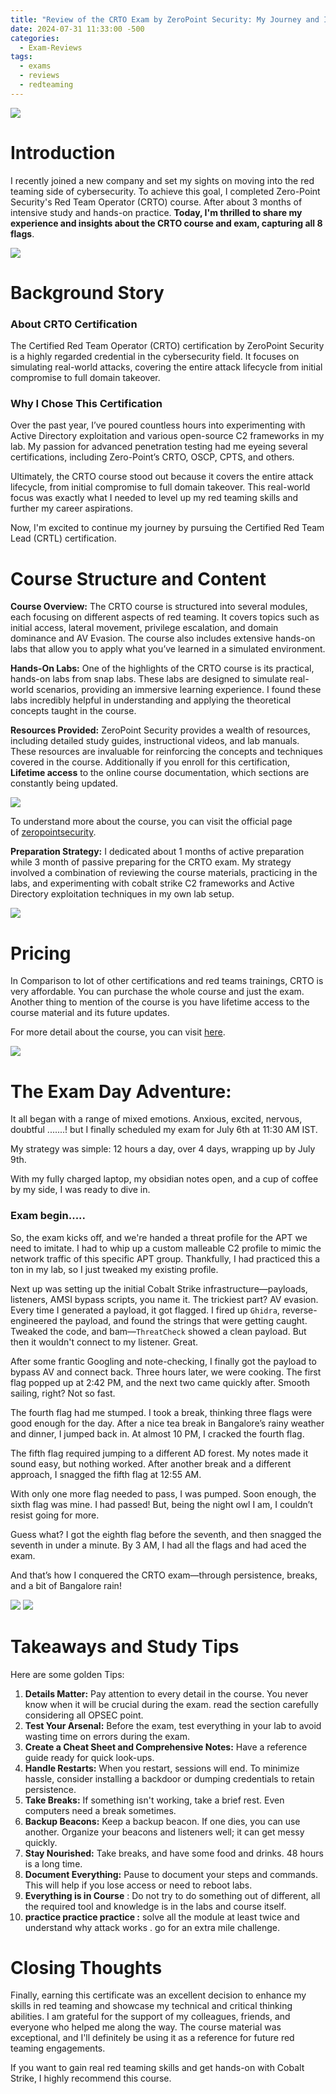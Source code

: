 ```yaml
---
title: "Review of the CRTO Exam by ZeroPoint Security: My Journey and Insights"
date: 2024-07-31 11:33:00 -500
categories:
  - Exam-Reviews
tags:
  - exams
  - reviews
  - redteaming
---
```


![](/assets/img/CRTO-Review/image.png)


# Introduction

I recently joined a new company and set my sights on moving into the red teaming side of cybersecurity. To achieve this goal, I completed Zero-Point Security's Red Team Operator (CRTO) course. After about 3 months of intensive study and hands-on practice. **Today, I'm thrilled to share my experience and insights about the CRTO course and exam, capturing all 8 flags**.

![](/assets/img/CRTO-Review/badge.png)

# Background Story

### About CRTO Certification

The Certified Red Team Operator (CRTO) certification by ZeroPoint Security is a highly regarded credential in the cybersecurity field. It focuses on simulating real-world attacks, covering the entire attack lifecycle from initial compromise to full domain takeover.

### Why I Chose This Certification 

Over the past year, I’ve poured countless hours into experimenting with Active Directory exploitation and various open-source C2 frameworks in my lab. My passion for advanced penetration testing had me eyeing several certifications, including Zero-Point’s CRTO, OSCP, CPTS, and others.

Ultimately, the CRTO course stood out because it covers the entire attack lifecycle, from initial compromise to full domain takeover. This real-world focus was exactly what I needed to level up my red teaming skills and further my career aspirations.

Now, I'm excited to continue my journey by pursuing the Certified Red Team Lead (CRTL) certification.
# Course Structure and Content 

**Course Overview:** The CRTO course is structured into several modules, each focusing on different aspects of red teaming. It covers topics such as initial access, lateral movement, privilege escalation, and domain dominance and AV Evasion. The course also includes extensive hands-on labs that allow you to apply what you’ve learned in a simulated environment.

**Hands-On Labs:** One of the highlights of the CRTO course is its practical, hands-on labs from snap labs. These labs are designed to simulate real-world scenarios, providing an immersive learning experience. I found these labs incredibly helpful in understanding and applying the theoretical concepts taught in the course.

**Resources Provided:** ZeroPoint Security provides a wealth of resources, including detailed study guides, instructional videos, and lab manuals. These resources are invaluable for reinforcing the concepts and techniques covered in the course. Additionally if you enroll for this certification, **Lifetime access** to the online course documentation, which sections are constantly being updated.

![](/assets/img/CRTO-Review/course-curriculam-1.png) 

To understand more about the course, you can visit the official page of [zeropointsecurity](https://training.zeropointsecurity.co.uk/courses/red-team-ops).

**Preparation Strategy:** I dedicated about 1 months of active preparation while 3 month of passive preparing for the CRTO exam. My strategy involved a combination of reviewing the course materials, practicing in the labs, and experimenting with cobalt strike C2 frameworks and Active Directory exploitation techniques in my own lab setup.

![](/assets/img/CRTO-Review/Notes-2.png)

# Pricing

In Comparison to lot of other certifications and red teams trainings, CRTO is very affordable. You can purchase the whole course and just the exam. Another thing to mention of the course is you have lifetime access to the course material and its future updates.

For more detail about the course, you can visit [here](https://training.zeropointsecurity.co.uk/courses/red-team-ops).

![](/assets/img/CRTO-Review/price.png)

# The Exam Day Adventure:

It all began with a range of mixed emotions. Anxious, excited, nervous, doubtful .......! but I finally scheduled my exam for July 6th at 11:30 AM IST.

My strategy was simple: 12 hours a day, over 4 days, wrapping up by July 9th.

With my fully charged laptop, my obsidian notes open, and a cup of coffee by my side, I was ready to dive in.
### Exam  begin.....

So, the exam kicks off, and we're handed a threat profile for the APT we need to imitate. I had to whip up a custom malleable C2 profile to mimic the network traffic of this specific APT group. Thankfully, I had practiced this a ton in my lab, so I just tweaked my existing profile.

Next up was setting up the initial Cobalt Strike infrastructure—payloads, listeners, AMSI bypass scripts, you name it. The trickiest part? AV evasion. Every time I generated a payload, it got flagged. I fired up `Ghidra`, reverse-engineered the payload, and found the strings that were getting caught. Tweaked the code, and bam—`ThreatCheck` showed a clean payload. But then it wouldn't connect to my listener. Great.

After some frantic Googling and note-checking, I finally got the payload to bypass AV and connect back. Three hours later, we were cooking. The first flag popped up at 2:42 PM, and the next two came quickly after. Smooth sailing, right? Not so fast.

The fourth flag had me stumped. I took a break, thinking three flags were good enough for the day. After a nice tea break in Bangalore’s rainy weather and dinner, I jumped back in. At almost 10 PM, I cracked the fourth flag.

The fifth flag required jumping to a different AD forest. My notes made it sound easy, but nothing worked. After another break and a different approach, I snagged the fifth flag at 12:55 AM.

With only one more flag needed to pass, I was pumped. Soon enough, the sixth flag was mine. I had passed! But, being the night owl I am, I couldn’t resist going for more.

Guess what? I got the eighth flag before the seventh, and then snagged the seventh in under a minute. By 3 AM, I had all the flags and had aced the exam.

And that’s how I conquered the CRTO exam—through persistence, breaks, and a bit of Bangalore rain!

![](/assets/img/CRTO-Review/points.png)
![](/assets/img/CRTO-Review/machines.png)


# Takeaways and Study Tips

Here are some golden Tips:

1. **Details Matter:** Pay attention to every detail in the course. You never know when it will be crucial during the exam. read the section carefully considering all OPSEC point.
2. **Test Your Arsenal:** Before the exam, test everything in your lab to avoid wasting time on errors during the exam.
3. **Create a Cheat Sheet and Comprehensive Notes:** Have a reference guide ready for quick look-ups.
4. **Handle Restarts:** When you restart, sessions will end. To minimize hassle, consider installing a backdoor or dumping credentials to retain persistence.
5. **Take Breaks:** If something isn't working, take a brief rest. Even computers need a break sometimes.
6. **Backup Beacons:** Keep a backup beacon. If one dies, you can use another. Organize your beacons and listeners well; it can get messy quickly.
7. **Stay Nourished:** Take breaks, and have some food and drinks. 48 hours is a long time.
8. **Document Everything:** Pause to document your steps and commands. This will help if you lose access or need to reboot labs.
9.  **Everything is in Course** : Do not try to do something out of different, all the required tool and knowledge is in the labs and course itself.
10. **practice practice practice :** solve all the module at least twice and understand why attack works . go for an extra mile challenge.

# Closing Thoughts

Finally, earning this certificate was an excellent decision to enhance my skills in red teaming and showcase my technical and critical thinking abilities. I am grateful for the support of my colleagues, friends, and everyone who helped me along the way. The course material was exceptional, and I'll definitely be using it as a reference for future red teaming engagements.

If you want to gain real red teaming skills and get hands-on with Cobalt Strike, I highly recommend this course.










